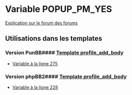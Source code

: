 # Variable POPUP_PM_YES
[Explication sur le forum des forums](http://forum.forumactif.com/t294113-listing-des-variables#POPUP_PM_YES)
## Utilisations dans les templates
### Version PunBB#### [Template profile_add_body](punbb/profile_add_body.md)
* [Variable à la ligne 275](../punbb/profile_add_body.tpl#L275)
### Version phpBB2#### [Template profile_add_body](subsilver/profile_add_body.md)
* [Variable à la ligne 228](../subsilver/profile_add_body.tpl#L228)